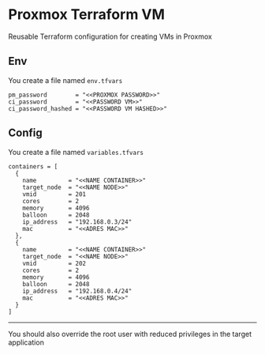 # Proxmox Terraform VM
Reusable Terraform configuration for creating VMs in Proxmox

## Env
You create a file named `env.tfvars`

```dotenv
pm_password        = "<<PROXMOX PASSWORD>>"
ci_password        = "<<PASSWORD VM>>"
ci_password_hashed = "<<PASSWORD VM HASHED>>"
```

## Config
You create a file named `variables.tfvars`

```hcl
containers = [
  {
    name         = "<<NAME CONTAINER>>"
    target_node  = "<<NAME NODE>>"
    vmid         = 201
    cores        = 2
    memory       = 4096
    balloon      = 2048
    ip_address   = "192.168.0.3/24"
    mac          = "<<ADRES MAC>>"
  },
  {
    name         = "<<NAME CONTAINER>>"
    target_node  = "<<NAME NODE>>"
    vmid         = 202
    cores        = 2
    memory       = 4096
    balloon      = 2048
    ip_address   = "192.168.0.4/24"
    mac          = "<<ADRES MAC>>"
  }
]
```

-----

You should also override the root user with reduced privileges in the target application